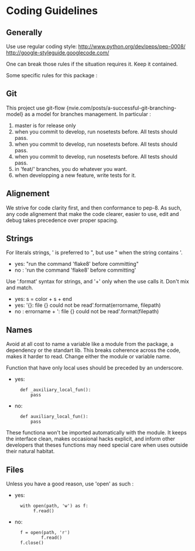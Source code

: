Coding Guidelines
=================

Generally
---------

Use use regular coding style:
http://www.python.org/dev/peps/pep-0008/
http://google-styleguide.googlecode.com/

One can break those rules if the situation requires it. Keep it contained.


Some specific rules for this package :

Git
---

This project use git-flow {nvie.com/posts/a-successful-git-branching-model}
as a model for branches management. In particular :

 1. master is for release only
 2. when you commit to develop, run nosetests before. All tests should pass.
 3. when you commit to develop, run nosetests before. All tests should pass.
 4. when you commit to develop, run nosetests before. All tests should pass.
 5. in 'feat/' branches, you do whatever you want.
 6. when developping a new feature, write tests for it.


Alignement
----------

We strive for code clarity first, and then conformance to pep-8.
As such, any code alignement that make the code clearer, easier to use,
edit and debug takes precedence over proper spacing.


Strings
-------

For literals strings, ' is preferred to ", but use " when the string contains '.

- yes: "run the command 'flake8' before committing"
- no : 'run the command \'flake8\' before committing'


Use '.format' syntax for strings, and '+' only when the use calls it.
Don't mix and match.

- yes: s = color + s + end
- yes: '{}: file {} could not be read'.format(errorname, filepath)
- no : errorname + ': file {} could not be read'.format(filepath)


Names
-----

Avoid at all cost to name a variable like a module from the package, a
dependency or the standart lib.
This breaks coherence across the code, makes it harder to read.
Change either the module or variable name.


Function that have only local uses should be preceded by an underscore.

- yes:

        def _auxiliary_local_fun():
            pass

- no:

        def auxiliary_local_fun():
            pass

These functiona won't be imported automatically with the module.
It keeps the interface clean, makes occasional hacks explicit, and inform other
developers that theses functions may need special care when uses outside their
natural habitat.


Files
-----

Unless you have a good reason, use 'open' as such :

- yes:

        with open(path, 'w') as f:
             f.read()

- no:

        f = open(path, 'r')
                f.read()
        f.close()
